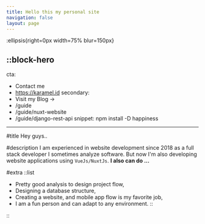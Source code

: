 ```yaml
---
title: Hello this my personal site
navigation: false
layout: page
---
```


:ellipsis{right=0px width=75% blur=150px}

::block-hero
---
cta:
  - Contact me
  - https://karamel.id
secondary:
  - Visit my Blog →
  - /guide
  - /guide/nuxt-website
  - /guide/django-rest-api
snippet: npm install -D happiness
---

#title
Hey guys..

#description
I am experienced in website development since 2018 as a full stack developer I sometimes analyze software. 
But now I'm also developing website applications using `VueJs/NuxtJs`. 
**I also can do ...**

#extra
  ::list
  - Pretty good analysis to design project flow,
  - Designing a database structure,
  - Creating a website, and mobile app flow is my favorite job,
  - I am a fun person and can adapt to any environment.
  ::

::
